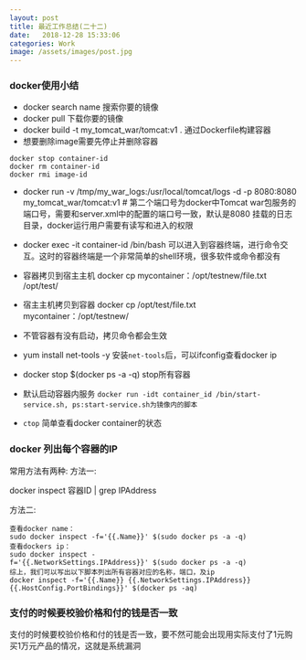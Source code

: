 ```yaml
---
layout: post
title: 最近工作总结(二十二)
date:   2018-12-28 15:33:06
categories: Work
image: /assets/images/post.jpg
---
```


### docker使用小结

- docker search name 搜索你要的镜像
- docker pull 下载你要的镜像
- docker build -t my_tomcat_war/tomcat:v1 . 通过Dockerfile构建容器
- 想要删除image需要先停止并删除容器

```
docker stop container-id
docker rm container-id
docker rmi image-id
```

- docker run -v /tmp/my_war_logs:/usr/local/tomcat/logs -d -p 8080:8080 my_tomcat_war/tomcat:v1 # 第二个端口号为docker中Tomcat war包服务的端口号，需要和server.xml中的配置的端口号一致，默认是8080 挂载的日志目录，docker运行用户需要有读写和进入的权限

- docker exec -it container-id /bin/bash 可以进入到容器终端，进行命令交互。这时的容器终端是一个非常简单的shell环境，很多软件或命令都没有

- 容器拷贝到宿主主机 docker cp mycontainer：/opt/testnew/file.txt /opt/test/

- 宿主主机拷贝到容器 docker cp /opt/test/file.txt mycontainer：/opt/testnew/

- 不管容器有没有启动，拷贝命令都会生效

- yum install net-tools -y 安装`net-tools`后，可以ifconfig查看docker ip

- docker stop $(docker ps -a -q) stop所有容器

- 默认启动容器内服务 `docker run -idt container_id /bin/start-service.sh, ps:start-service.sh为镜像内的脚本`

- `ctop` 简单查看docker container的状态

### docker 列出每个容器的IP

常用方法有两种:
方法一:

docker inspect 容器ID | grep IPAddress

方法二:

```
查看docker name：
sudo docker inspect -f='{{.Name}}' $(sudo docker ps -a -q)
查看dockers ip：
sudo docker inspect -f='{{.NetworkSettings.IPAddress}}' $(sudo docker ps -a -q)
综上，我们可以写出以下脚本列出所有容器对应的名称，端口，及ip
docker inspect -f='{{.Name}} {{.NetworkSettings.IPAddress}} {{.HostConfig.PortBindings}}' $(docker ps -aq)
```

### 支付的时候要校验价格和付的钱是否一致
支付的时候要校验价格和付的钱是否一致，要不然可能会出现用实际支付了1元购买1万元产品的情况，这就是系统漏洞
